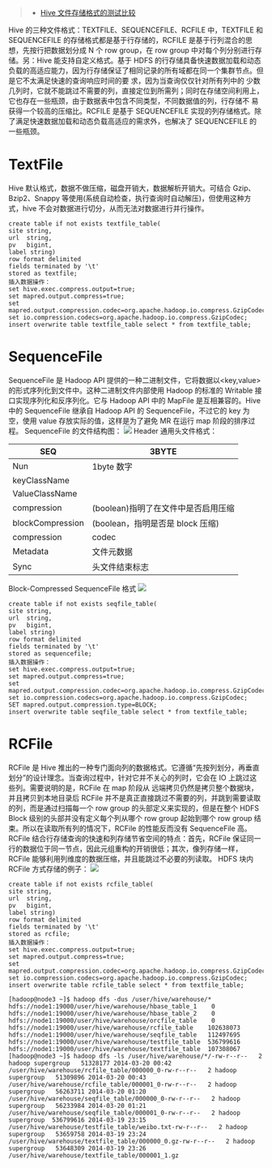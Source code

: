 > - [Hive 文件存储格式的测试比较](http://yugouai.iteye.com/blog/1851606)

Hive 的三种文件格式：TEXTFILE、SEQUENCEFILE、RCFILE 中，TEXTFILE 和 SEQUENCEFILE 的存储格式都是基于行存储的，RCFILE 是基于行列混合的思想，先按行把数据划分成 N 个 row group，在 row group 中对每个列分别进行存储。另：Hive 能支持自定义格式。基于 HDFS 的行存储具备快速数据加载和动态负载的高适应能力，因为行存储保证了相同记录的所有域都在同一个集群节点。但是它不太满足快速的查询响应时间的要 求，因为当查询仅仅针对所有列中的 少数几列时，它就不能跳过不需要的列，直接定位到所需列；同时在存储空间利用上，它也存在一些瓶颈，由于数据表中包含不同类型，不同数据值的列，行存储不 易获得一个较高的压缩比。RCFILE 是基于 SEQUENCEFILE 实现的列存储格式。除了满足快速数据加载和动态负载高适应的需求外，也解决了 SEQUENCEFILE 的一些瓶颈。

# TextFile

Hive 默认格式，数据不做压缩，磁盘开销大，数据解析开销大。可结合 Gzip、Bzip2、Snappy 等使用(系统自动检查，执行查询时自动解压)，但使用这种方式，hive 不会对数据进行切分，从而无法对数据进行并行操作。

```
create table if not exists textfile_table(
site string,
url  string,
pv   bigint,
label string)
row format delimited
fields terminated by '\t'
stored as textfile;
插入数据操作：
set hive.exec.compress.output=true;
set mapred.output.compress=true;
set mapred.output.compression.codec=org.apache.hadoop.io.compress.GzipCodec;
set io.compression.codecs=org.apache.hadoop.io.compress.GzipCodec;
insert overwrite table textfile_table select * from textfile_table;
```

# SequenceFile

SequenceFile 是 Hadoop API 提供的一种二进制文件，它将数据以<key,value>的形式序列化到文件中。这种二进制文件内部使用 Hadoop 的标准的 Writable 接口实现序列化和反序列化。它与 Hadoop API 中的 MapFile 是互相兼容的。Hive 中的 SequenceFile 继承自 Hadoop API 的 SequenceFile，不过它的 key 为空，使用 value 存放实际的值，这样是为了避免 MR 在运行 map 阶段的排序过程。
SequenceFile 的文件结构图：
![](http://dl.iteye.com/upload/attachment/0083/5096/d0399873-2c9e-3923-ab50-93644d9b8138.jpg)
Header 通用头文件格式：

| SEQ              | 3BYTE                               |
| ---------------- | ----------------------------------- |
| Nun              | 1byte 数字                          |
| keyClassName     |                                     |
| ValueClassName   |                                     |
| compression      | (boolean)指明了在文件中是否启用压缩 |
| blockCompression | (boolean，指明是否是 block 压缩)    |
| compression      | codec                               |
| Metadata         | 文件元数据                          |
| Sync             | 头文件结束标志                      |

Block-Compressed SequenceFile 格式
![](http://dl.iteye.com/upload/attachment/0083/5099/cd8a8be6-a2e4-39c8-a598-357278f1e336.jpg)

```
create table if not exists seqfile_table(
site string,
url  string,
pv   bigint,
label string)
row format delimited
fields terminated by '\t'
stored as sequencefile;
插入数据操作：
set hive.exec.compress.output=true;
set mapred.output.compress=true;
set mapred.output.compression.codec=org.apache.hadoop.io.compress.GzipCodec;
set io.compression.codecs=org.apache.hadoop.io.compress.GzipCodec;
SET mapred.output.compression.type=BLOCK;
insert overwrite table seqfile_table select * from textfile_table;
```

# RCFile

RCFile 是 Hive 推出的一种专门面向列的数据格式。它遵循“先按列划分，再垂直划分”的设计理念。当查询过程中，针对它并不关心的列时，它会在 IO 上跳过这些列。需要说明的是，RCFile 在 map 阶段从 远端拷贝仍然是拷贝整个数据块，并且拷贝到本地目录后 RCFile 并不是真正直接跳过不需要的列，并跳到需要读取的列，而是通过扫描每一个 row group 的头部定义来实现的，但是在整个 HDFS Block 级别的头部并没有定义每个列从哪个 row group 起始到哪个 row group 结束。所以在读取所有列的情况下，RCFile 的性能反而没有 SequenceFile 高。
RCFile 结合行存储查询的快速和列存储节省空间的特点：首先，RCFile 保证同一行的数据位于同一节点，因此元组重构的开销很低；其次，像列存储一样，RCFile 能够利用列维度的数据压缩，并且能跳过不必要的列读取。
HDFS 块内 RCFile 方式存储的例子：
![](http://dl.iteye.com/upload/attachment/0083/5132/012d26f3-eeab-37d2-a59b-a8073d7476a7.jpg)

```
create table if not exists rcfile_table(
site string,
url  string,
pv   bigint,
label string)
row format delimited
fields terminated by '\t'
stored as rcfile;
插入数据操作：
set hive.exec.compress.output=true;
set mapred.output.compress=true;
set mapred.output.compression.codec=org.apache.hadoop.io.compress.GzipCodec;
set io.compression.codecs=org.apache.hadoop.io.compress.GzipCodec;
insert overwrite table rcfile_table select * from textfile_table;
```

```
[hadoop@node3 ~]$ hadoop dfs -dus /user/hive/warehouse/*
hdfs://node1:19000/user/hive/warehouse/hbase_table_1    0
hdfs://node1:19000/user/hive/warehouse/hbase_table_2    0
hdfs://node1:19000/user/hive/warehouse/orcfile_table    0
hdfs://node1:19000/user/hive/warehouse/rcfile_table    102638073
hdfs://node1:19000/user/hive/warehouse/seqfile_table   112497695
hdfs://node1:19000/user/hive/warehouse/testfile_table  536799616
hdfs://node1:19000/user/hive/warehouse/textfile_table  107308067
[hadoop@node3 ~]$ hadoop dfs -ls /user/hive/warehouse/*/-rw-r--r--   2 hadoop supergroup   51328177 2014-03-20 00:42 /user/hive/warehouse/rcfile_table/000000_0-rw-r--r--   2 hadoop supergroup   51309896 2014-03-20 00:43 /user/hive/warehouse/rcfile_table/000001_0-rw-r--r--   2 hadoop supergroup   56263711 2014-03-20 01:20 /user/hive/warehouse/seqfile_table/000000_0-rw-r--r--   2 hadoop supergroup   56233984 2014-03-20 01:21 /user/hive/warehouse/seqfile_table/000001_0-rw-r--r--   2 hadoop supergroup  536799616 2014-03-19 23:15 /user/hive/warehouse/testfile_table/weibo.txt-rw-r--r--   2 hadoop supergroup   53659758 2014-03-19 23:24 /user/hive/warehouse/textfile_table/000000_0.gz-rw-r--r--   2 hadoop supergroup   53648309 2014-03-19 23:26 /user/hive/warehouse/textfile_table/000001_1.gz
```
